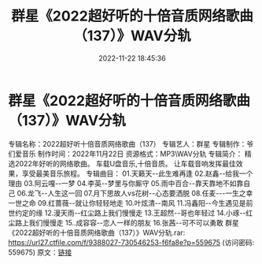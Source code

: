 ﻿---
title: 群星《2022超好听的十倍音质网络歌曲（137）》WAV分轨
date: 2022-11-22 18:45:36
categories: WAV车载音乐、镜像
tags: 华语中文
---
# 群星《2022超好听的十倍音质网络歌曲（137）》WAV分轨

专辑名称：2022超好听十倍音质网络歌曲（137）
专辑艺人：群星
专辑制作：爷们爱音乐
制作时间：2022年11月22日
资源格式：MP3\WAV分轨
专辑简介：
精选2022年好听的网络歌曲。
车载U盘音乐,十倍音质。
让车载音响发挥最佳效果，享受最美音乐旅程。
专辑曲目：
01.天籁天--此生难再逢
02.赵鑫--给我一个理由
03.阿云嘎--一梦
04.李英--梦里与你厮守
05.雨中百合--靠天靠地不如靠自己
06.龙飞--人生这一回
07.月下思故人vs花树--心态要洒脱
08.任麦---一生之幸一世之命
09.红蔷薇--就让你轻轻地走
10.叶炫清--南风
11.冯鑫阳--今生遇见是前世约定的缘
12.漫天雨--红尘路上我们慢慢走
13.王超然--哥也年轻过
14.小琢--红尘路上我们慢慢走
15..成容容--恋人一样的朋友
16.张茜--可不可以勇敢
群星《2022超好听的十倍音质网络歌曲（137）》WAV分轨.rar: https://url27.ctfile.com/f/9388027-730546253-f6fa8e?p=559675
(访问密码: 559675)
原文：[链接](https://blog.sina.com.cn/s/blog_1647c7e76010310dd.html)